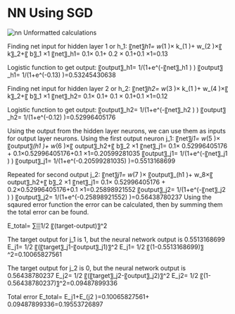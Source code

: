 # NN Using SGD
![nn](http://i.imgur.com/gGryoGu.png)
Unformatted calculations



Finding net input for hidden layer 1 or  h_1:
〖net〗_h1= w_(1 )× k_(1 )+ w_(2 )×〖 k〗_2+〖 b〗_1  ×1 
〖net〗_h1= 0.1× 0.1+ 0.2 × 0.1+0.1 ×1=0.13

Logistic function to get output:
〖output〗_h1=  1/(1+e^(-〖net〗_h1 ) )
〖output〗_h1=  1/(1+e^(-0.13) )=0.53245430638 

Finding net input for hidden layer 2 or h_2:
〖net〗_h2= w_(3 )× k_(1 )+ w_(4 )×〖 k〗_2+〖 b〗_1  ×1 
〖net〗_h2= 0.1× 0.1+ 0.1 × 0.1+0.1 ×1=0.12

Logistic function to get output:
〖output〗_h2=  1/(1+e^(-〖net〗_h2 ) )
〖output〗_h2=  1/(1+e^(-0.12) )=0.52996405176 

Using the output from the hidden layer neurons, we can use them as inputs for output layer neurons.
Using the first output neuron j_1:
〖net〗_j1= w_(5 )× 〖output〗_(h1 )+ w_(6 )×〖 output〗_h2+〖 b〗_2  ×1
〖net〗_j1= 0.1× 0.52996405176 + 0.1×0.52996405176+0.1 ×1=0.20599281035 
〖output〗_j1=  1/(1+e^(-〖net〗_j1 ) )
〖output〗_j1=  1/(1+e^(-0.20599281035) )=0.5513168699 

Repeated for second output j_2:
〖net〗_j1= w_(7 )× 〖output〗_(h1 )+ w_8×〖 output〗_h2+〖 b〗_2  ×1
〖net〗_j1= 0.1× 0.52996405176 + 0.2×0.52996405176+0.1 ×1=0.25898921552
〖output〗_j2=  1/(1+e^(-〖net〗_j2 ) )
〖output〗_j2=  1/(1+e^(-0.25898921552) )=0.56438780237
Using the sqaured error function the error can be calculated, then by summing them the total error can be found.

E_total= ∑▒1/2 〖(target-output)〗^2

The target output for j_1 is 1, but the neural network output is 0.5513168699 
E_j1=  1/2 〖(〖target〗_j1-〖output〗_j1)〗^2
E_j1=  1/2 〖(1-0.5513168699)〗^2=0.10065827561 

The target output for j_2 is 0, but the neural network output is 0.56438780237 
E_j2=  1/2 〖(〖target〗_j2-〖output〗_j2)〗^2
E_j2=  1/2 〖(1-0.56438780237)〗^2=0.09487899336 

Total error
E_total= E_j1+E_(j2 )=0.10065827561+  0.09487899336=0.19553726897 

